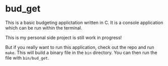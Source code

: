 # bud_get

This is a basic budgeting applictation written in C. It is a console application which can be run within the terminal.

This is my personal side project is still work in progress!

But if you really want to run this application, check out the repo and run `make`.
This will build a binary file in the `bin` directory. 
You can then run the file with `bin/bud_get`.